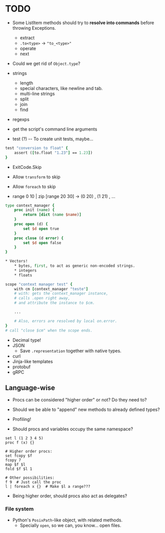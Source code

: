 # TODO

* Some ListItem methods should try to **resolve into commands** before
  throwing Exceptions.
    * extract
    * `.to<type>` -> `"to_<type>"`
    * operate
    * next
* Could we get rid of `Object.type`?

* strings
    * length
    * special characters, like newline and tab.
    * multi-line strings
    * split
    * join
    * find
* regexps
* get the script's command line arguments

* test (?) -- To create unit tests, maybe...

```tcl
test "conversion to float" {
    assert ([to.float "1.23"] == 1.23])
}
```

* ExitCode.Skip
* Allow `transform` to skip
* Allow `foreach` to skip

* range 0 10 | zip [range 20 30] -> (0 20) , (1 21) , ...

```tcl
type context_manager {
    proc init (name) {
        return [dict (name $name)]
    }
    proc open (d) {
        set $d open true
    }
    proc close (d error) {
        set $d open false
    }
}

* Vectors!
    * bytes, first, to act as generic non-encoded strings.
    * integers
    * floats

scope "context manager test" {
    with cm [context_manager "teste"]
    # with: gets the context_manager instance,
    # calls .open right away,
    # and attribute the instance to $cm.

    ...

    # Also, errors are resolved by local on.error.
}
# call "close $cm" when the scope ends.
```

* Decimal type!
* JSON
    * Save `.representation` together with native types.
* curl
* Jinja-like templates
* protobuf
* gRPC

## Language-wise

* Procs can be considered "higher order" or not? Do they need to?
* Should we be able to "append" new methods to already defined types?
* Profiling!

* Should procs and variables occupy the same namespace?

```
set l (1 2 3 4 5)
proc f (x) {}

# Higher order procs:
set fcopy $f
fcopy 7
map $f $l
fold $f $l 1

# Other possibilities:
f 9  # Just call the proc
l | foreach x {}  # Make $l a range???
```

* Being higher order, should procs also act as delegates?

### File system

* Python's `PosixPath`-like object, with related methods.
    * Specially  `open`, so we can, you know... open files.
